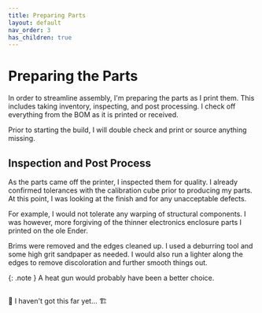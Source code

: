 ```yaml
---
title: Preparing Parts
layout: default
nav_order: 3
has_children: true
---
```


# Preparing the Parts

In order to streamline assembly, I'm preparing the parts as I print them. This includes taking inventory, inspecting, and post processing. I check off everything from the BOM as it is printed or received. 

Prior to starting the build, I will double check and print or source anything missing.

## Inspection and Post Process

As the parts came off the printer, I inspected them for quality. I already confirmed tolerances with the calibration cube prior to producing my parts. At this point, I was looking at the finish and for any unacceptable defects.

For example, I would not tolerate any warping of structural components. I was however, more forgiving of the thinner electronics enclosure parts I printed on the ole Ender.

Brims were removed and the edges cleaned up. I used a deburring tool and some high grit sandpaper as needed. I would also run a lighter along the edges to remove discoloration and further smooth things out.

{: .note }
A heat gun would probably have been a better choice.

## 

:construction: 
I haven't got this far yet...
:building_construction: 